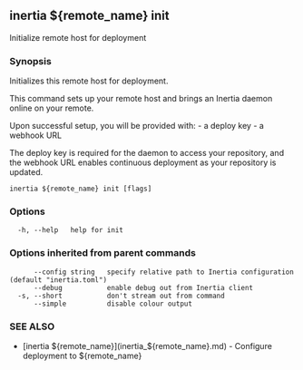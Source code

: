 ## inertia ${remote_name} init

Initialize remote host for deployment

### Synopsis

Initializes this remote host for deployment.

This command sets up your remote host and brings an Inertia daemon online on your remote.

Upon successful setup, you will be provided with:
	- a deploy key
	- a webhook URL

The deploy key is required for the daemon to access your repository, and the
webhook URL enables continuous deployment as your repository is updated.

```
inertia ${remote_name} init [flags]
```

### Options

```
  -h, --help   help for init
```

### Options inherited from parent commands

```
      --config string   specify relative path to Inertia configuration (default "inertia.toml")
      --debug           enable debug out from Inertia client
  -s, --short           don't stream out from command
      --simple          disable colour output
```

### SEE ALSO

* [inertia ${remote_name}](inertia_${remote_name}.md)	 - Configure deployment to ${remote_name}

